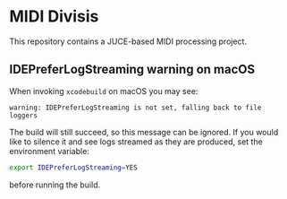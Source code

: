 # MIDI Divisis

This repository contains a JUCE-based MIDI processing project.

## IDEPreferLogStreaming warning on macOS

When invoking `xcodebuild` on macOS you may see:

```
warning: IDEPreferLogStreaming is not set, falling back to file loggers
```

The build will still succeed, so this message can be ignored. If you would like to silence it and see logs streamed as they are produced, set the environment variable:

```sh
export IDEPreferLogStreaming=YES
```

before running the build.
